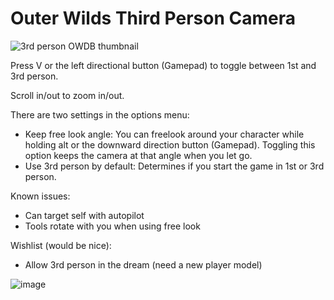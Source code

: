 # Outer Wilds Third Person Camera

![3rd person OWDB thumbnail](https://user-images.githubusercontent.com/22628069/143732128-63ef39dc-a48c-4648-b109-855e37526776.png)

Press V or the left directional button (Gamepad) to toggle between 1st and 3rd person.

Scroll in/out to zoom in/out.

There are two settings in the options menu:
- Keep free look angle: You can freelook around your character while holding alt or the downward direction button (Gamepad). Toggling this option keeps the camera at that angle when you let go.
- Use 3rd person by default: Determines if you start the game in 1st or 3rd person.

Known issues:
- Can target self with autopilot
- Tools rotate with you when using free look

Wishlist (would be nice):
- Allow 3rd person in the dream (need a new player model)

![image](https://user-images.githubusercontent.com/22628069/142536103-386cda90-2d35-4c95-8e98-05e7ab2081cc.png)
